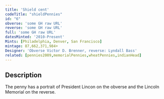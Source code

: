 ```yaml
---
title: 'Shield cent'
codeTitle: "shieldPennies"
id: "6"
obverse: 'some GH raw URL'
reverse: 'some GH raw URL'
full: 'some GH raw URL'
datesMinted: '2010-Present'
Mints: [Philadelphia, Denver, San Francisco]
mintage: 87,662,371,984+
Designer: 'Obverse Victor D. Brenner, reverse: Lyndall Bass'
related: [pennies2009,memorialPennies,wheatPennies,indianHead]
---
```


## Description

The penny has a portrait of President Lincon on the obverse and the Lincoln Memorial on the reverse.
